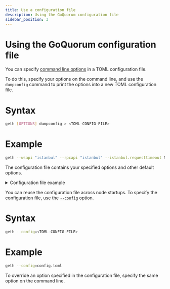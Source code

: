 ```yaml
---
title: Use a configuration file
description: Using the GoQuorum configuration file
sidebar_position: 3
---
```


# Using the GoQuorum configuration file

You can specify [command line options](../../reference/cli-syntax.md) in a TOML configuration file.

To do this, specify your options on the command line, and use the `dumpconfig` command to print the options into a new TOML configuration file.

<!--tabs-->

# Syntax

```bash
geth [OPTIONS] dumpconfig > <TOML-CONFIG-FILE>
```

# Example

```bash
geth --wsapi "istanbul" --rpcapi "istanbul" --istanbul.requesttimeout 5000 --allowedfutureblocktime 5 dumpconfig > config.toml
```

<!--/tabs-->

The configuration file contains your specified options and other default options.

<details>
  <summary>Configuration file example</summary>
  <div>

```toml
[Eth]
NetworkId = 1337
SyncMode = "fast"
NoPruning = false
NoPrefetch = false
LightPeers = 100
UltraLightFraction = 75
DatabaseCache = 768
DatabaseFreezer = ""
TrieCleanCache = 256
TrieDirtyCache = 256
TrieTimeout = 3600000000000
EnablePreimageRecording = false
EWASMInterpreter = ""
EVMInterpreter = ""

[Eth.Miner]
GasFloor = 700000000
GasCeil = 800000000
GasPrice = 1000000000
Recommit = 3000000000
Noverify = false
AllowedFutureBlockTime = 5

[Eth.Ethash]
CacheDir = "ethash"
CachesInMem = 2
CachesOnDisk = 3
DatasetDir = "/Users/alexandratran/Library/Ethash"
DatasetsInMem = 1
DatasetsOnDisk = 2
PowMode = 0

[Eth.TxPool]
Locals = []
NoLocals = false
Journal = "transactions.rlp"
Rejournal = 3600000000000
PriceLimit = 1
PriceBump = 10
AccountSlots = 16
GlobalSlots = 4096
AccountQueue = 64
GlobalQueue = 1024
Lifetime = 10800000000000
TransactionSizeLimit = 64
MaxCodeSize = 24

[Eth.GPO]
Blocks = 20
Percentile = 60

[Eth.Istanbul]
RequestTimeout = 5000
BlockPeriod = 1
Epoch = 30000
Ceil2Nby3Block = 0

[Shh]
MaxMessageSize = 1048576
MinimumAcceptedPOW = 2e-01
RestrictConnectionBetweenLightClients = true

[Node]
DataDir = "/Users/alexandratran/Library/Ethereum"
omitempty = ""
IPCPath = "geth.ipc"
HTTPPort = 8545
HTTPVirtualHosts = ["localhost"]
HTTPModules = ["istanbul"]
WSPort = 8546
WSModules = ["istanbul"]
GraphQLPort = 8547
GraphQLVirtualHosts = ["localhost"]

[Node.P2P]
MaxPeers = 50
NoDiscovery = false
BootstrapNodes = ["enode://d860a01f9722d78051619d1e2351aba3f43f943f6f00718d1b9baa4101932a1f5011f16bb2b1bb35db20d6fe28fa0bf09636d26a87d31de9ec6203eeedb1f666@18.138.108.67:30303", "enode://22a8232c3abc76a16ae9d6c3b164f98775fe226f0917b0ca871128a74a8e9630b458460865bab457221f1d448dd9791d24c4e5d88786180ac185df813a68d4de@3.209.45.79:30303", "enode://ca6de62fce278f96aea6ec5a2daadb877e51651247cb96ee310a318def462913b653963c155a0ef6c7d50048bba6e6cea881130857413d9f50a621546b590758@34.255.23.113:30303", "enode://279944d8dcd428dffaa7436f25ca0ca43ae19e7bcf94a8fb7d1641651f92d121e972ac2e8f381414b80cc8e5555811c2ec6e1a99bb009b3f53c4c69923e11bd8@35.158.244.151:30303", "enode://8499da03c47d637b20eee24eec3c356c9a2e6148d6fe25ca195c7949ab8ec2c03e3556126b0d7ed644675e78c4318b08691b7b57de10e5f0d40d05b09238fa0a@52.187.207.27:30303", "enode://103858bdb88756c71f15e9b5e09b56dc1be52f0a5021d46301dbbfb7e130029cc9d0d6f73f693bc29b665770fff7da4d34f3c6379fe12721b5d7a0bcb5ca1fc1@191.234.162.198:30303", "enode://715171f50508aba88aecd1250af392a45a330af91d7b90701c436b618c86aaa1589c9184561907bebbb56439b8f8787bc01f49a7c77276c58c1b09822d75e8e8@52.231.165.108:30303", "enode://5d6d7cd20d6da4bb83a1d28cadb5d409b64edf314c0335df658c1a54e32c7c4a7ab7823d57c39b6a757556e68ff1df17c748b698544a55cb488b52479a92b60f@104.42.217.25:30303", "enode://979b7fa28feeb35a4741660a16076f1943202cb72b6af70d327f053e248bab9ba81760f39d0701ef1d8f89cc1fbd2cacba0710a12cd5314d5e0c9021aa3637f9@5.1.83.226:30303"]
BootstrapNodesV5 = ["enode://06051a5573c81934c9554ef2898eb13b33a34b94cf36b202b69fde139ca17a85051979867720d4bdae4323d4943ddf9aeeb6643633aa656e0be843659795007a@35.177.226.168:30303", "enode://0cc5f5ffb5d9098c8b8c62325f3797f56509bff942704687b6530992ac706e2cb946b90a34f1f19548cd3c7baccbcaea354531e5983c7d1bc0dee16ce4b6440b@40.118.3.223:30304", "enode://1c7a64d76c0334b0418c004af2f67c50e36a3be60b5e4790bdac0439d21603469a85fad36f2473c9a80eb043ae60936df905fa28f1ff614c3e5dc34f15dcd2dc@40.118.3.223:30306", "enode://85c85d7143ae8bb96924f2b54f1b3e70d8c4d367af305325d30a61385a432f247d2c75c45c6b4a60335060d072d7f5b35dd1d4c45f76941f62a4f83b6e75daaf@40.118.3.223:30307"]
StaticNodes = []
TrustedNodes = []
ListenAddr = ":30303"
EnableMsgEvents = false

[Node.HTTPTimeouts]
ReadTimeout = 30000000000
WriteTimeout = 30000000000
IdleTimeout = 120000000000

[Dashboard]
Host = "localhost"
Port = 8080
Refresh = 5000000000
```

  </div>
</details>

You can reuse the configuration file across node startups. To specify the configuration file, use the [`--config`](https://geth.ethereum.org/docs/interface/command-line-options) option.

<!--tabs-->

# Syntax

```bash
geth --config=<TOML-CONFIG-FILE>
```

# Example

```bash
geth --config=config.toml
```

<!--/tabs-->

To override an option specified in the configuration file, specify the same option on the command line.
